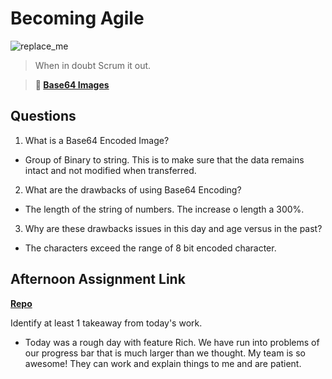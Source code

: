 # Becoming Agile

![replace_me](https://codeworks.blob.core.windows.net/public/assets/img/illustrations/placeholder.svg)

> When in doubt Scrum it out.

> **📖 [Base64 Images](https://codeworksacademy.com/fs-student-guide/resources/wk8-9/06-Base64)**

## Questions

1. What is a Base64 Encoded Image?

-   Group of Binary to string. This is to make sure that the data remains intact and not modified when transferred.

2. What are the drawbacks of using Base64 Encoding?

-   The length of the string of numbers. The increase o length a 300%.  

3. Why are these drawbacks issues in this day and age versus in the past?

-   The characters exceed the range of 8 bit encoded character.

## Afternoon Assignment Link

**[Repo](https://github.com/Jacobzeme8/StackedDecks)**

Identify at least 1 takeaway from today's work.
-    Today was a rough day with feature Rich. We have run into problems of our progress bar that is much larger than we thought. My team is so awesome! They can work and explain things to me and are patient.
